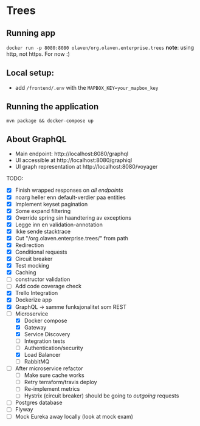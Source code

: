 # Trees 

## Running app 
`docker run -p 8080:8080 olaven/org.olaven.enterprise.trees`
__note__: using http, not https. For now :) 
## Local setup:
* add `/frontend/.env` with the `MAPBOX_KEY=your_mapbox_key`
## Running the application 
`mvn package && docker-compose up`

## About GraphQL 
* Main endpoint: http://localhost:8080/graphql
* UI accessible at http://localhost:8080/graphiql
* UI graph representation at http://localhost:8080/voyager

TODO: 
- [X] Finish wrapped responses on _all endpoints_ 
- [X] noarg heller enn default-verdier paa entities 
- [X] Implement keyset pagination 
- [X] Some expand filtering 
- [X] Override spring sin haandtering av exceptions 
- [X] Legge inn en validation-annotation
- [X] Ikke sende stacktrace  
- [X] Cut "/org.olaven.enterprise.trees/" from path
- [X] Redirection 
- [X] Conditional requests
- [X] Circuit breaker 
- [X] Test mocking 
- [X] Caching 
- [ ] constructor validation
- [ ] Add code coverage check 
- [X] Trello Integration
- [X] Dockerize app
- [X] GraphQL -> samme funksjonalitet som REST 
- [ ] Microservice 
    - [X] Docker compose 
    - [X] Gateway 
    - [X] Service Discovery 
    - [ ] Integration tests
    - [ ] Authentication/security
    - [X] Load Balancer 
    - [ ] RabbitMQ
- [ ] After microservice refactor 
    - [ ] Make sure cache works 
    - [ ] Retry terraform/travis deploy 
    - [ ] Re-implement metrics 
    - [ ] Hystrix (circuit breaker) should be going to _outgoing_ requests
- [ ] Postgres database 
- [ ] Flyway 
- [ ] Mock Eureka away locally (look at mock exam)
